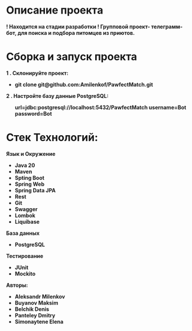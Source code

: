 <h1 align="left">Описание проекта</h1>
 <p><strong>
 ! Находится на стадии разработки !
Групповой проект- телеграмм-бот, для поиска и подбора питомцев из приютов. 
<h1 align="left">Сборка и запуск проекта</h1>
 <p><strong>1 . Склонируйте проект:</strong></p>
<ul>
   <li>git clone git@github.com:Amilenkof/PawfectMatch.git</li>
</ul>
<p><strong>2 . Настройте базу данные PostgreSQL:
 <ul>
url=jdbc:postgresql://localhost:5432/PawfectMatch
username=Bot
password=Bot
  </ul>


<h1 align="left">Стек Технологий:</h1>
  <p><strong>Язык и Окружение</strong></p>
<ul>
   <li>Java 20</li>
   <li>Maven</li>
   <li>Spting Boot</li>
   <li>Spring Web</li>
   <li>Spring Data JPA</li>
   <li>Rest</li>
   <li>Git</li>
   <li>Swagger</li>
   <li>Lombok</li>
   <li>Liquibase</li>

</ul>
  <p><strong>База данных</strong></p>
<ul>
   <li>PostgreSQL</li>
</ul>
<p><strong>Тестирование</strong></p>
<ul>
   <li>JUnit</li>
  <li>Mockito</li>
</ul>
<p><strong>Авторы:</strong></p>
<ul>
   <li>Aleksandr Milenkov</li>
   <li>Buyanov Maksim</li>
   <li>Belchik Denis</li>
   <li>Panteley Dmitry</li>
   <li>Simonaytene Elena</li>
</ul>
